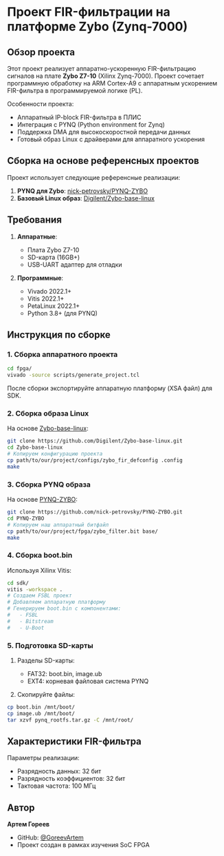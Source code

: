 # Проект FIR-фильтрации на платформе Zybo (Zynq-7000)

## Обзор проекта

Этот проект реализует аппаратно-ускоренную FIR-фильтрацию сигналов на плате **Zybo Z7-10** (Xilinx Zynq-7000). Проект сочетает программную обработку на ARM Cortex-A9 с аппаратным ускорением FIR-фильтра в программируемой логике (PL).

Особенности проекта:
- Аппаратный IP-block FIR-фильтра в ПЛИС
- Интеграция с PYNQ (Python environment for Zynq)
- Поддержка DMA для высокоскоростной передачи данных
- Готовый образ Linux с драйверами для аппаратного ускорения

## Сборка на основе референсных проектов

Проект использует следующие референсные реализации:
1. **PYNQ для Zybo**: [nick-petrovsky/PYNQ-ZYBO](https://github.com/nick-petrovsky/PYNQ-ZYBO/tree/main)
2. **Базовый Linux образ**: [Digilent/Zybo-base-linux](https://github.com/Digilent/Zybo-base-linux/tree/master)

## Требования

1. **Аппаратные**:
   - Плата Zybo Z7-10
   - SD-карта (16GB+)
   - USB-UART адаптер для отладки

2. **Программные**:
   - Vivado 2022.1+
   - Vitis 2022.1+
   - PetaLinux 2022.1+
   - Python 3.8+ (для PYNQ)

## Инструкция по сборке

### 1. Сборка аппаратного проекта

```bash
cd fpga/
vivado -source scripts/generate_project.tcl
```

После сборки экспортируйте аппаратную платформу (XSA файл) для SDK.

### 2. Сборка образа Linux

На основе [Zybo-base-linux](https://github.com/Digilent/Zybo-base-linux/tree/master):
```bash
git clone https://github.com/Digilent/Zybo-base-linux.git
cd Zybo-base-linux
# Копируем конфигурацию проекта
cp path/to/our/project/configs/zybo_fir_defconfig .config
make
```

### 3. Сборка PYNQ образа

На основе [PYNQ-ZYBO](https://github.com/nick-petrovsky/PYNQ-ZYBO/tree/main):
```bash
git clone https://github.com/nick-petrovsky/PYNQ-ZYBO.git
cd PYNQ-ZYBO
# Копируем наш аппаратный битфайл
cp path/to/our/project/fpga/zybo_filter.bit base/
make
```

### 4. Сборка boot.bin

Используя Xilinx Vitis:
```bash
cd sdk/
vitis -workspace .
# Создаем FSBL проект
# Добавляем аппаратную платформу
# Генерируем boot.bin с компонентами:
#   - FSBL
#   - Bitstream
#   - U-Boot
```

### 5. Подготовка SD-карты

1. Разделы SD-карты:
   - FAT32: boot.bin, image.ub
   - EXT4: корневая файловая система PYNQ

2. Скопируйте файлы:
```bash
cp boot.bin /mnt/boot/
cp image.ub /mnt/boot/
tar xzvf pynq_rootfs.tar.gz -C /mnt/root/
```

## Характеристики FIR-фильтра

Параметры реализации:
- Разрядность данных: 32 бит
- Разрядность коэффициентов: 32 бит
- Тактовая частота: 100 МГц

## Автор

**Артем Гореев**
- GitHub: [@GoreevArtem](https://github.com/GoreevArtem)
- Проект создан в рамках изучения SoC FPGA
